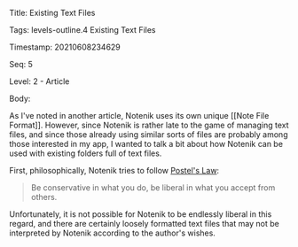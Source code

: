 Title:  Existing Text Files

Tags:   levels-outline.4 Existing Text Files

Timestamp: 20210608234629

Seq:    5

Level:  2 - Article

Body: 

As I've noted in another article, Notenik uses its own unique [[Note File Format]]. However, since Notenik is rather late to the game of managing text files, and since those already using similar sorts of files are probably among those interested in my app, I wanted to talk a bit about how Notenik can be used with existing folders full of text files. 

First, philosophically, Notenik tries to follow [Postel's Law](https://en.wikipedia.org/wiki/Robustness_principle):

> Be conservative in what you do, be liberal in what you accept from others. 

Unfortunately, it is not possible for Notenik to be endlessly liberal in this regard, and there are certainly loosely formatted text files that may not be interpreted by Notenik according to the author's wishes.
